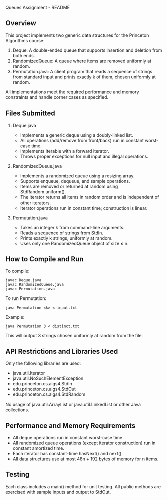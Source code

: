 Queues Assignment - README

Overview
--------
This project implements two generic data structures for the Princeton Algorithms course:

1. Deque<Item>: A double-ended queue that supports insertion and deletion from both ends.
2. RandomizedQueue<Item>: A queue where items are removed uniformly at random.
3. Permutation.java: A client program that reads a sequence of strings from standard input and prints exactly k of them, chosen uniformly at random.

All implementations meet the required performance and memory constraints and handle corner cases as specified.

Files Submitted
---------------
1. Deque.java
   - Implements a generic deque using a doubly-linked list.
   - All operations (add/remove from front/back) run in constant worst-case time.
   - Implements Iterable<Item> with a forward iterator.
   - Throws proper exceptions for null input and illegal operations.

2. RandomizedQueue.java
   - Implements a randomized queue using a resizing array.
   - Supports enqueue, dequeue, and sample operations.
   - Items are removed or returned at random using StdRandom.uniform().
   - The iterator returns all items in random order and is independent of other iterators.
   - Iterator operations run in constant time; construction is linear.

3. Permutation.java
   - Takes an integer k from command-line arguments.
   - Reads a sequence of strings from StdIn.
   - Prints exactly k strings, uniformly at random.
   - Uses only one RandomizedQueue object of size ≤ n.

How to Compile and Run
-----------------------
To compile:

    javac Deque.java
    javac RandomizedQueue.java
    javac Permutation.java

To run Permutation:

    java Permutation <k> < input.txt

Example:

    java Permutation 3 < distinct.txt

This will output 3 strings chosen uniformly at random from the file.

API Restrictions and Libraries Used
-----------------------------------
Only the following libraries are used:

- java.util.Iterator
- java.util.NoSuchElementException
- edu.princeton.cs.algs4.StdIn
- edu.princeton.cs.algs4.StdOut
- edu.princeton.cs.algs4.StdRandom

No usage of java.util.ArrayList or java.util.LinkedList or other Java collections.

Performance and Memory Requirements
-----------------------------------
- All deque operations run in constant worst-case time.
- All randomized queue operations (except iterator construction) run in constant amortized time.
- Each iterator has constant-time hasNext() and next().
- All data structures use at most 48n + 192 bytes of memory for n items.

Testing
-------
Each class includes a main() method for unit testing.
All public methods are exercised with sample inputs and output to StdOut.



